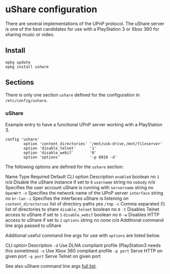 # uShare configuration

There are several implementations of the UPnP protocol. The uShare server is one of the best candidates for use with a PlayStation 3 or Xbox 360 for sharing music or video.

## Install

```
opkg update
opkg install ushare
```

## Sections

There is only one section `ushare` defined for the configuration in `/etc/config/ushare`.

### uShare

Example entry to have a functional UPnP server working with a PlayStation 3.

```
config 'ushare'
        option 'content_directories' '/mnt/usb-drive,/mnt/fileserver'
        option 'disable_telnet'      '1'
        option 'disable_webif'       '0'
        option 'options'             '-p 8010 -d'
```

The following options are defined for the `ushare` section:

Name Type Required Default CLI option Description `enabled` boolean no `1` *n/a* Disable the uShare instance if set to `0` `username` string no `nobody` *n/a* Specifies the user account uShare is running with `servername` string no `OpenWrt` `-n` Specifies the network name of the UPnP server `interface` string no `br-lan` `-i` Specifies the interfaces uShare is listening on `content_directories` list of directory paths yes `/tmp` `-c` Comma separated (!) list of directories to share `disable_telnet` boolean no `0` `-t` Disables Telnet access to uShare if set to `1` `disable_webif` boolean no `0` `-w` Disables HTTP access to uShare if set to `1` `options` string no *none* *n/a* Additional command line args passed to uShare

Additional useful command line args for use with `options` are listed below.

CLI option Description `-d` Use DLNA compliant profile (PlayStation3 needs this sometimes) `-x` Use Xbox 360 compliant profile `-p port` Serve HTTP on given port `-q port` Serve Telnet on given port

See also uShare command line args [full list](http://ushare.geexbox.org/#Usage "http://ushare.geexbox.org/#Usage").
